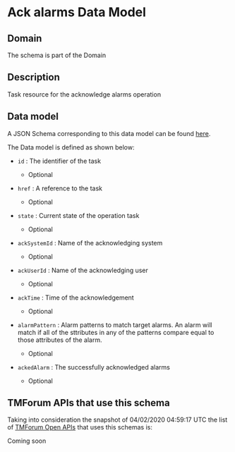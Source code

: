 # Ack alarms Data Model

## Domain

The  schema is part of the  Domain

## Description

Task resource for the acknowledge alarms operation

## Data model

A JSON Schema corresponding to this data model can be found
[here](https://github.com/tmforum-rand/schemas/blob/candidates/Resource/AckAlarms.schema.json).

The Data model is defined as shown below:

- `id` : The identifier of the task

  - Optional


- `href` : A reference to the task

  - Optional


- `state` : Current state of the operation task

  - Optional


- `ackSystemId` : Name of the acknowledging system

  - Optional


- `ackUserId` : Name of the acknowledging user

  - Optional


- `ackTime` : Time of the acknowledgement

  - Optional


- `alarmPattern` : Alarm patterns to match target alarms. An alarm will match if all of the sttributes in any of the patterns compare equal to those attributes of the alarm.

  - Optional


- `ackedAlarm` : The successfully acknowledged alarms

  - Optional






## TMForum APIs that use this schema

Taking into consideration the snapshot of 04/02/2020 04:59:17 UTC the list of [TMForum Open APIs](https://www.tmforum.org/open-apis/) that uses this schemas is:

Coming soon